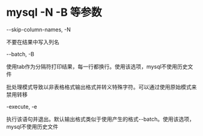 # mysql -N -B 等参数

--skip-column-names, -N

不要在结果中写入列名

--batch, -B

使用tab作为分隔符打印结果，每一行都换行。使用该选项，mysql不使用历史文件

批处理模式导致以非表格格式输出格式并转义特殊字符。可以通过使用原始模式来禁用转移

-execute, -e

执行该语句并退出。默认输出格式类似于使用产生的格式--batch。使用该选项，mysql不使用历史文件
